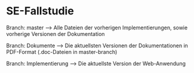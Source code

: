 # SE-Fallstudie
Branch: master
--> Alle Dateien der vorherigen Implementierungen, sowie vorherige Versionen der Dokumentation 

Branch: Dokumente
--> Die aktuellsten Versionen der Dokumentationen in PDF-Format (.doc-Dateien in master-branch)

Branch: Implementierung
--> Die aktuellste Version der Web-Anwendung
